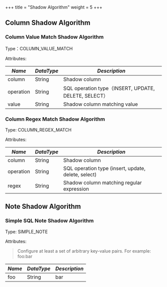 +++
title = "Shadow Algorithm"
weight = 5
+++

## Column Shadow Algorithm

### Column Value Match Shadow Algorithm

Type：COLUMN_VALUE_MATCH

Attributes:

| *Name*      | *DataType* | *Description*  |
| -------------- | --------- | ------- |
| column         | String    | Shadow column |
| operation      | String    | SQL operation type（INSERT, UPDATE, DELETE, SELECT） |
| value          | String    | Shadow column matching value |

### Column Regex Match Shadow Algorithm

Type: COLUMN_REGEX_MATCH

Attributes:

| *Name*      | *DataType* | *Description*  |
| -------------- | --------- | ------- |
| column         | String    | Shadow column |
| operation      | String    | SQL operation type (insert, update, delete, select) |
| regex          | String    | Shadow column matching regular expression |

## Note Shadow Algorithm

### Simple SQL Note Shadow Algorithm

Type: SIMPLE_NOTE

Attributes:

> Configure at least a set of arbitrary key-value pairs. For example: foo:bar

| *Name*          | *DataType* | *Description*    |
| --------------  | ---------  | --------- |
| foo             | String     | bar       |
